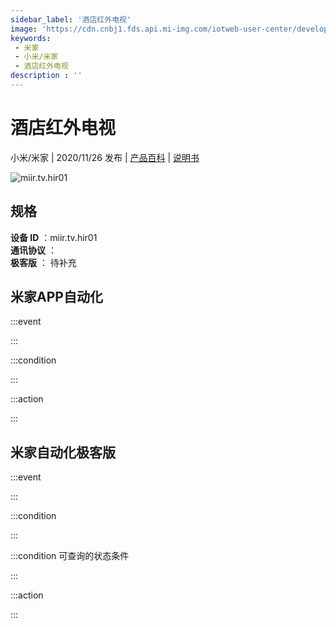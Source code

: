 ```yaml
---
sidebar_label: '酒店红外电视'
image: 'https://cdn.cnbj1.fds.api.mi-img.com/iotweb-user-center/developer_1679048834105bgjnEvZW.png?GalaxyAccessKeyId=AKVGLQWBOVIRQ3XLEW&Expires=9223372036854775807&Signature=rFsx3/DG3Fa3NiCDOgOiwiT7uQQ='
keywords: 
 - 米家
 - 小米/米家
 - 酒店红外电视
description : ''
---
```

# 酒店红外电视

小米/米家 | 2020/11/26 发布 | [产品百科](https://home.mi.com/webapp/content/baike/product/index.html?model=miir.tv.hir01/) | [说明书](https://home.mi.com/views/introduction.html?model=miir.tv.hir01&region=cn)

![miir.tv.hir01](https://cdn.cnbj1.fds.api.mi-img.com/iotweb-user-center/developer_1679048834105bgjnEvZW.png?GalaxyAccessKeyId=AKVGLQWBOVIRQ3XLEW&Expires=9223372036854775807&Signature=rFsx3/DG3Fa3NiCDOgOiwiT7uQQ=)

## 规格  
> 
**设备 ID** ：miir.tv.hir01  
**通讯协议** ：  
**极客版**  ： 待补充 


## 米家APP自动化  

:::event  

:::

:::condition  

:::

:::action   

:::

## 米家自动化极客版  

:::event  

:::

:::condition  

:::

:::condition 可查询的状态条件  

:::

:::action  

:::

        
